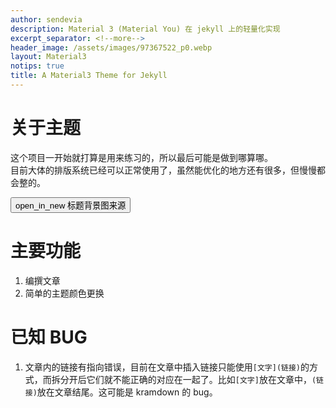 ```yaml
---
author: sendevia
description: Material 3 (Material You) 在 jekyll 上的轻量化实现
excerpt_separator: <!--more-->
header_image: /assets/images/97367522_p0.webp
layout: Material3
notips: true
title: A Material3 Theme for Jekyll
---
```


# 关于主题

这个项目一开始就打算是用来练习的，所以最后可能是做到哪算哪。  
目前大体的排版系统已经可以正常使用了，虽然能优化的地方还有很多，但慢慢都会整的。

<button id="elevated" onclick="location.href='//pixiv.net/artworks/97367522'" icon>
    <span>open_in_new</span>
    标题背景图来源
</button>

# 主要功能

1. 编撰文章
2. 简单的主题颜色更换

# 已知 BUG

1. 文章内的链接有指向错误，目前在文章中插入链接只能使用`[文字](链接)`的方式，而拆分开后它们就不能正确的对应在一起了。比如`[文字]`放在文章中，`(链接)`放在文章结尾。这可能是 kramdown 的 bug。

